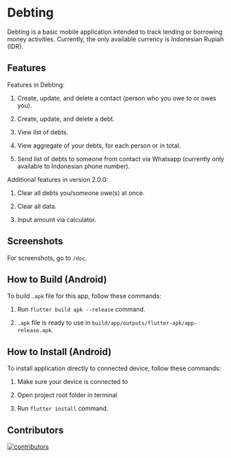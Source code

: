 # Debting

Debting is a basic mobile application intended to track lending or borrowing money activities. Currently, the only available currency is Indonesian Rupiah (IDR).

## Features

Features in Debting:

1. Create, update, and delete a contact (person who you owe to or owes you).

2. Create, update, and delete a debt.

3. View list of debts.

4. View aggregate of your debts, for each person or in total.

5. Send list of debts to someone from contact via Whatsapp (currently only available to Indonesian phone number).

Additional features in version 2.0.0:

1. Clear all debts you/someone owe(s) at once.

2. Clear all data.

3. Input amount via calculator.

## Screenshots

For screenshots, go to `/doc`.

## How to Build (Android)

To build `.apk` file for this app, follow these commands:

1. Run `flutter build apk --release` command.

2. `.apk` file is ready to use in `build/app/outputs/flutter-apk/app-release.apk`.

## How to Install (Android)

To install application directly to connected device, follow these commands:

1. Make sure your device is connected to

2. Open project root folder in terminal

3. Run `flutter install` command.

## Contributors

[![contributors](https://contrib.rocks/image?repo=izharul-haq/debting)](https://github.com/izharul-haq/debting/graphs/contributors)
